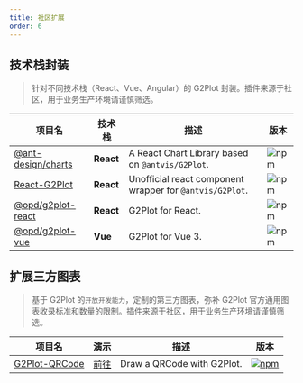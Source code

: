 ```yaml
---
title: 社区扩展
order: 6
---
```


## 技术栈封装

> 针对不同技术栈（React、Vue、Angular）的 G2Plot 封装。插件来源于社区，用于业务生产环境请谨慎筛选。

| 项目名 | 技术栈 | 描述 | 版本 |
|---|---|---|---|
| [@ant-design/charts](https://github.com/ant-design/ant-design-charts) | **React** | A React Chart Library based on `@antvis/G2Plot`. | ![npm](https://img.shields.io/npm/v/@ant-design/charts) |
| [React-G2Plot](https://github.com/hustcc/React-G2Plot) | **React** | Unofficial react component wrapper for `@antvis/G2Plot`. | ![npm](https://img.shields.io/npm/v/react-g2plot.svg) |
| [@opd/g2plot-react](https://github.com/open-data-plan/g2plot-react) | **React** | G2Plot for React. | ![npm](https://img.shields.io/npm/v/@opd/g2plot-react.svg) |
| [@opd/g2plot-vue](https://github.com/open-data-plan/g2plot-vue) | **Vue** | G2Plot for Vue 3. | ![npm](https://img.shields.io/npm/v/@opd/g2plot-vue.svg) |


## 扩展三方图表

> 基于 G2Plot 的`开放开发能力`，定制的第三方图表，弥补 G2Plot 官方通用图表收录标准和数量的限制。插件来源于社区，用于业务生产环境请谨慎筛选。

| 项目名 | 演示 | 描述 | 版本 |
|---|---|---|---|
| [G2Plot-QRCode](https://github.com/hustcc/G2Plot-QRCode) | [前往](https://git.hust.cc/G2Plot-QRCode) | Draw a QRCode with G2Plot. | [![npm](https://img.shields.io/npm/v/g2plot-qrcode.svg)](https://www.npmjs.com/package/g2plot-qrcode) |
